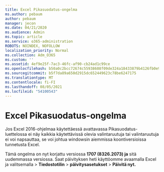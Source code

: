 ```yaml
---
title: Excel Pikasuodatus-ongelma
ms.author: pebaum
author: pebaum
manager: jecon
ms.date: 04/21/2020
ms.audience: Admin
ms.topic: article
ms.service: o365-administration
ROBOTS: NOINDEX, NOFOLLOW
localization_priority: Normal
ms.collection: Adm_O365
ms.custom: ''
ms.assetid: 4ef9e25f-7ac3-46fc-af90-cb24ad1c99ce
ms.openlocfilehash: b50a0c2bcc72674c55938608f09de324a18433879b4126fb0e9c3314480dc180
ms.sourcegitcommit: b5f7da89a650d2915dc652449623c78be6247175
ms.translationtype: MT
ms.contentlocale: fi-FI
ms.lasthandoff: 08/05/2021
ms.locfileid: "54100543"
---
```

# <a name="excel-autofilter-issue"></a>Excel Pikasuodatus-ongelma

Jos Excel 2016-ohjelmaa käytettäessä avattavassa Pikasuodatus-luettelossa ei näy kaikkia käytettävissä olevia valintaruutuja tai valintaruutuja ei voi napsauttaa, se voi johtua windowsin aiemmissa koontiversioissa tunnetusta Excel. 
  
Tämä ongelma on nyt korjattu versiossa **1707 (8326.2073) ja** sitä uudemmassa versiossa. Saat päivityksen heti käyttöomme avaamalla Excel  ja valitsemalla \> **Tiedostotilin** \> **päivitysasetukset** \> **Päivitä nyt.**
  

